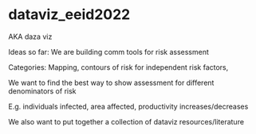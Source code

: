 # dataviz_eeid2022
AKA daza viz

Ideas so far:
We are building comm tools for risk assessment

Categories:
Mapping, 
contours of risk for independent risk factors,

We want to find the best way to show assessment for different denominators of risk

E.g. individuals infected, area affected, productivity increases/decreases

We also want to put together a collection of dataviz resources/literature
